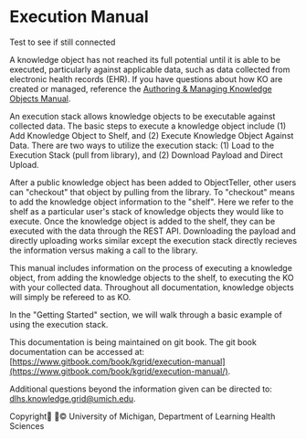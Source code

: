 # Execution Manual

Test to see if still connected


A knowledge object has not reached its full potential until it is able to be executed, particularly against applicable data, such as data collected from electronic health records \(EHR\). If you have questions about how KO are created or managed, reference the [Authoring & Managing Knowledge Objects Manual](https://www.gitbook.com/book/kgrid/authoring-ii/details).

An execution stack allows knowledge objects to be executable against collected data. The basic steps to execute a knowledge object include \(1\) Add Knowledge Object to Shelf, and \(2\) Execute Knowledge Object Against Data. There are two ways to utilize the execution stack: \(1\) Load to the Execution Stack \(pull from library\), and \(2\) Download Payload and Direct Upload. 

After a public knowledge object has been added to ObjectTeller, other users can "checkout" that object by pulling from the library. To "checkout" means to add the knowledge object information to the "shelf". Here we refer to the shelf as a particular user's stack of knowledge objects they would like to execute. Once the knowledge object is added to the shelf, they can be executed with the data through the REST API. Downloading the payload and directly uploading works similar except the execution stack directly recieves the information versus making a call to the library.

This manual includes information on the process of executing a knowledge object, from adding the knowledge objects to the shelf, to executing the KO with your collected data. Throughout all documentation, knowledge objects will simply be refereed to as KO.

In the "Getting Started" section, we will walk through a basic example of using the execution stack.



This documentation is being maintained on git book. The git book documentation can be accessed at: [https://www.gitbook.com/book/kgrid/execution-manual](https://www.gitbook.com/book/kgrid/execution-manual/).

Additional questions beyond the information given can be directed to: dlhs.knowledge.grid@umich.edu.

Copyright © University of Michigan, Department of Learning Health Sciences

